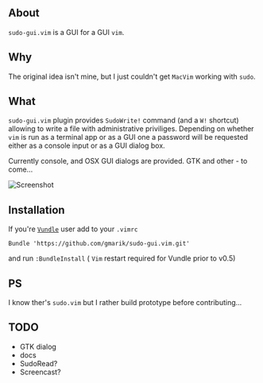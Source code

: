 ## About

`sudo-gui.vim` is a GUI for a GUI `vim`.


## Why

The original idea isn't mine, but I just couldn't get `MacVim` working with `sudo`.

## What

`sudo-gui.vim` plugin provides `SudoWrite!` command (and a `W!` shortcut) allowing to write a file with administrative priviliges.
Depending on whether `vim` is run as a terminal app or as a GUI one a password will be requested either as a console input or as a GUI dialog box.

Currently console, and OSX GUI dialogs are provided. GTK and other - to come...

![Screenshot](http://lh5.ggpht.com/_SriKiRB4s00/TP3DWZ5mSSI/AAAAAAAAG78/ol_SQu2dM-M/s800/shot.png)

## Installation

If you're [`Vundle`](http://github.com/gmarik/vundle/) user add to your `.vimrc`

    Bundle 'https://github.com/gmarik/sudo-gui.vim.git'

and run `:BundleInstall` ( `Vim` restart required for Vundle prior to v0.5)

## PS 

I know ther's `sudo.vim` but I rather build prototype before contributing...

## TODO

* GTK dialog
* docs
* SudoRead?
* Screencast?
